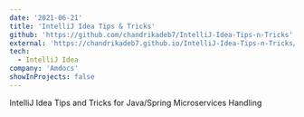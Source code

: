 ```yaml
---
date: '2021-06-21'
title: 'IntelliJ Idea Tips & Tricks'
github: 'https://github.com/chandrikadeb7/IntelliJ-Idea-Tips-n-Tricks'
external: 'https://chandrikadeb7.github.io/IntelliJ-Idea-Tips-n-Tricks/'
tech:
  - IntelliJ Idea
company: 'Amdocs'
showInProjects: false
---
```


IntelliJ Idea Tips and Tricks for Java/Spring Microservices Handling